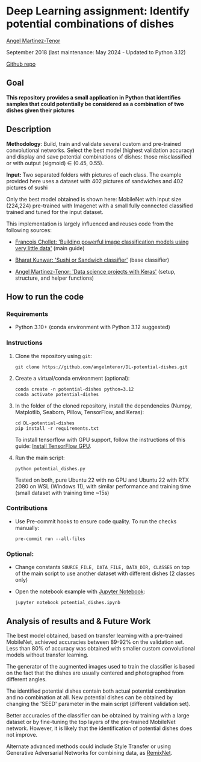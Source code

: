 # Deep Learning assignment: Identify potential combinations of dishes


[Angel Martinez-Tenor](https://profile.angelmtenor.com/)

September 2018 (last maintenance: May 2024 - Updated to Python 3.12) <br>

 [Github repo](https://github.com/angelmtenor/DL-potential-dishes)


## Goal

<b> This repository provides a small application in Python that identifies samples that could potentially be considered as a combination of two dishes given their pictures </b>

## Description

<b>Methodology</b>: Build, train and validate several custom and pre-trained convolutional networks. Select the best model (highest validation accuracy) and display and save potential combinations of dishes: those misclassified or with output (sigmoid) ∈ (0.45, 0.55).

<b> Input: </b> Two separated folders with pictures of each class. The example provided here uses a dataset with 402 pictures of sandwiches and 402 pictures of sushi

Only the best model obtained is shown here: MobileNet with input size (224,224) pre-trained with Imagenet with a small fully connected classified trained and tuned for the input dataset.

This implementation is largely influenced and reuses code from the following sources:

- [Francois Chollet: 'Building powerful image classification models using very little data'](https://blog.keras.io/building-powerful-image-classification-models-using-very-little-data.html)  (main guide)

- [Bharat Kunwar: 'Sushi or Sandwich classifier'](https://github.com/brtknr/SushiSandwichClassifier/blob/master/sushi-or-sandwich-keras.ipynb) (base classifier)

- [Angel Martinez-Tenor: 'Data science projects with Keras'](https://github.com/angelmtenor/data-science-keras) (setup, structure, and helper functions)

## How to run the code

### Requirements
- Python 3.10+  (conda environment with Python 3.12 suggested)

### Instructions

1. Clone the repository using `git`:
    ```
    git clone https://github.com/angelmtenor/DL-potential-dishes.git
    ```

2. Create a virtual/conda environment (optional):
    ```
    conda create -n potential-dishes python=3.12
    conda activate potential-dishes
    ```

3. In the folder of the cloned repository, install the dependencies (Numpy, Matplotlib, Seaborn, Pillow, TensorFlow, and Keras):
    ```
    cd DL-potential-dishes
    pip install -r requirements.txt
    ```

    To install tensorflow with GPU support, follow the instructions of this guide: [Install TensorFlow GPU](https://www.tensorflow.org/install/pip#install_cuda_with_apt).


4. Run the main script:
    ```
    python potential_dishes.py
    ```


    Tested on both, pure Ubuntu 22 with no GPU and Ubuntu 22 with RTX 2080 on WSL (Windows 11), with similar performance and training time (small dataset with training time ~15s)

### Contributions
* Use Pre-commit hooks to ensure code quality. To run the checks manually:
    ```
    pre-commit run --all-files
    ```

### Optional:
* Change constants `SOURCE_FILE, DATA_FILE, DATA_DIR, CLASSES` on top of the main script to use another dataset with different dishes (2 classes only)

* Open the notebook example with [Jupyter Notebook](http://jupyter.readthedocs.io/en/latest/install.html):
    ```
    jupyter notebook potential_dishes.ipynb
    ```


## Analysis of results and & Future Work

The best model obtained, based on transfer learning with a pre-trained MobileNet, achieved accuracies between 89-92% on the validation set. Less than 80% of accuracy was obtained with smaller custom convolutional models without transfer learning.

The generator of the augmented images used to train the classifier is based on the fact that the dishes are usually centered and photographed from different angles.

The identified potential dishes contain both actual potential combination and no combination at all. New potential dishes can be obtained by changing the 'SEED' parameter in the main script (different validation set).

Better accuracies of the classifier can be obtained by training with a large dataset or by fine-tuning the top layers of the pre-trained MobileNet network. However, it is likely that the identification of potential dishes does not improve.

Alternate advanced methods could include Style Transfer or using Generative Adversarial Networks for combining data, as [RemixNet](https://ieeexplore.ieee.org/document/7889574).
